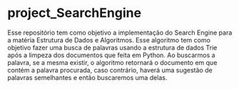 # project_SearchEngine
Esse repositório tem como objetivo a implementação do Search Engine para a matéria Estrutura de Dados e Algoritmos. Esse algoritmo tem como objetivo fazer uma busca de palavras usando a estrutura de dados Trie após a limpeza dos documentos que feita em Python. Ao buscarmos a palavra, se a mesma existir, o algoritmo retornará o documento em que contém a palavra procurada, caso contrário, haverá uma sugestão de palavras semelhantes e então buscaremos uma delas.
